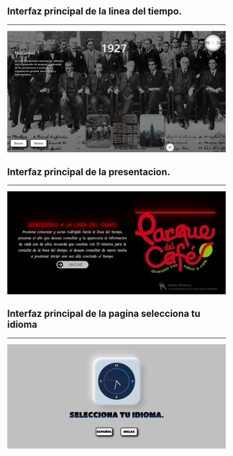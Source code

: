 <h2>Interfaz principal de la linea del tiempo.</h2>
<hr></hr>
<img src="/images/CapturaBa.PNG" alt="...">
<h2>Interfaz principal de la presentacion.</h2>
<hr></hr>
<img src="/images/Captura.PNG" alt="...">
<h2>Interfaz principal de la pagina selecciona tu idioma </h2>
<hr></hr>
<img src="/images/Capture.PNG" alt="...">